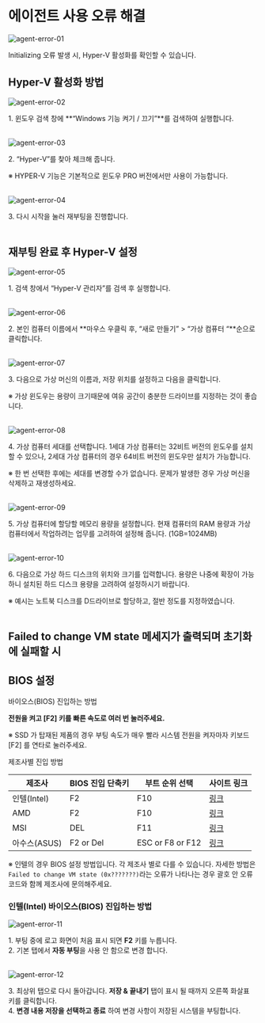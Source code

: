 # 에이전트 사용 오류 해결

![agent-error-01](img/troubleshooting_agent_errors/에이전트%20사용%20오류%20해결%20initializing%20오류.PNG)

Initializing 오류 발생 시, Hyper-V 활성화를 확인할 수 있습니다.  

## Hyper-V 활성화 방법

![agent-error-02](img/troubleshooting_agent_errors/image02.png)

1\. 윈도우 검색 창에 **“Windows 기능 켜기 / 끄기”**를 검색하여 실행합니다. <br><br>

![agent-error-03](img/troubleshooting_agent_errors/image03.png)

2\. “Hyper-V”를 찾아 체크해 줍니다.

※ HYPER-V 기능은 기본적으로 윈도우 PRO 버전에서만 사용이 가능합니다. <br><br>

![agent-error-04](img/troubleshooting_agent_errors/image04.png)

3\. 다시 시작을 눌러 재부팅을 진행합니다. <br><br>

## 재부팅 완료 후 Hyper-V 설정

![agent-error-05](img/troubleshooting_agent_errors/image05.png)

1\. 검색 창에서 “Hyper-V 관리자”를 검색 후 실행합니다. <br><br>

![agent-error-06](img/troubleshooting_agent_errors/image06.png)

2\. 본인 컴퓨터 이름에서 **마우스 우클릭 후, “새로 만들기” > “가상 컴퓨터 “**순으로 클릭합니다. <br><br>

![agent-error-07](img/troubleshooting_agent_errors/image07.png)

3\. 다음으로 가상 머신의 이름과, 저장 위치를 설정하고 다음을 클릭합니다. 

※ 가상 윈도우는 용량이 크기때문에 여유 공간이 충분한 드라이브를 지정하는 것이 좋습니다. <br><br>

![agent-error-08](img/troubleshooting_agent_errors/image08.png)

4\. 가상 컴퓨터 세대를 선택합니다. 1세대 가상 컴퓨터는 32비트 버전의 윈도우를 설치할 수 있으나, 2세대 가상 컴퓨터의 경우 64비트 버전의 윈도우만 설치가 가능합니다. 

※ 한 번 선택한 후에는 세대를 변경할 수가 없습니다. 문제가 발생한 경우 가상 머신을 삭제하고 재생성하세요. <br><br>

![agent-error-09](img/troubleshooting_agent_errors/image09.png)

5\. 가상 컴퓨터에 할당할 메모리 용량을 설정합니다. 현재 컴퓨터의 RAM 용량과 가상 컴퓨터에서 작업하려는 업무를 고려하여 설정해 줍니다. (1GB=1024MB) <br><br>

![agent-error-10](img/troubleshooting_agent_errors/image10.png)

6\. 다음으로 가상 하드 디스크의 위치와 크기를 입력합니다. 용량은 나중에 확장이 가능하니 설치된 하드 디스크 용량을 고려하여 설정하시기 바랍니다. 

※ 예시는 노트북 디스크를 D드라이브로 할당하고, 절반 정도를 지정하였습니다. <br><br>

## Failed to change VM state 메세지가 출력되며 초기화에 실패할 시

## BIOS 설정

바이오스(BIOS) 진입하는 방법

**전원을 켜고  [F2] 키를 빠른 속도로 여러 번 눌러주세요.**

※ SSD 가 탑재된 제품의 경우 부팅 속도가 매우 빨라 시스템 전원을 켜자마자 키보드 [F2] 를 연타로 눌러주세요.

제조사별 진입 방법

| 제조사 | BIOS 진입 단축키 | 부트 순위 선택 | 사이트 링크 |
| --- | --- | --- | --- |
| 인텔(Intel) | F2 | F10 | [링크](https://www.intel.co.kr/content/www/kr/ko/homepage.html) |
| AMD | F2 | F10 | [링크](https://www.amd.com/ko/search.html) |
| MSI | DEL | F11 | [링크](https://kr.msi.com/support) |
| 아수스(ASUS) | F2 or Del | ESC or F8 or F12 | [링크](https://www.asus.com/kr/support/contact/troubleshooting/) |

※ 인텔의 경우 BIOS 설정 방법입니다. 각 제조사 별로 다를 수 있습니다. 자세한 방법은 `Failed to change VM state (0x???????)`라는 오류가 나타나는 경우 괄호 안 오류 코드와 함께 제조사에 문의해주세요.

### 인텔(Intel) 바이오스(BIOS) 진입하는 방법

![agent-error-11](img/troubleshooting_agent_errors/image11.png)

1\. 부팅 중에 로고 화면이 처음 표시 되면 **F2** 키를 누릅니다. <br>
2\. 기본 탭에서 **자동 부팅**을 사용 안 함으로 변경 합니다. <br><br>

![agent-error-12](img/troubleshooting_agent_errors/image12.png)

3\. 최상위 탭으로 다시 돌아갑니다. **저장 & 끝내기** 탭이 표시 될 때까지 오른쪽 화살표 키를 클릭합니다.<br>
4\. **변경 내용 저장을 선택하고 종료** 하여 변경 사항이 저장된 시스템을 부팅합니다.